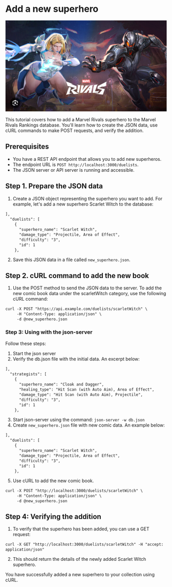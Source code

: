 # Add a new superhero

![alt text](../media/Cover.png)

This tutorial covers how to add a Marvel Rivals superhero to the Marvel Rivals Rankings database. You'll learn how to create the JSON data, use cURL commands to make POST requests, and verify the addition. 

## Prerequisites
- You have a REST API endpoint that allows you to add new superheros.
- The endpoint URL is `POST http://localhost:3000/duelists`.
- The JSON server or API server is running and accessible.

## Step 1. Prepare the JSON data
1. Create a JSON object representing the superhero you want to add. For example, let's add a new superhero Scarlet Witch to the database:

```
],
  "duelists": [
    {
      "superhero_name": "Scarlet Witch",
      "damage_type": "Projectile, Area of Effect",
      "difficulty": "3",
      "id": 1
    },
```
2. Save this JSON data in a file called `new_superhero.json`.

## Step 2. cURL command to add the new book
1. Use the POST method to send the JSON data to the server. To add the new comic book data under the scarletWitch category, use the following cURL command:

```
curl -X POST "https://api.example.com/duelists/scarletWitch" \
     -H "Content-Type: application/json" \
     -d @new_superhero.json
```

### Step 3: Using with the json-server
Follow these steps:

1. Start the json server
2. Verify the db.json file with the initial data. An excerpt below:

```
],
  "strategists": [
    {
      "superhero_name": "Cloak and Dagger",
      "healing_type": "Hit Scan (with Auto Aim), Area of Effect",
      "damage_type": "Hit Scan (with Auto Aim), Projectile",
      "difficulty": "3",
      "id": 1
    },
```

3. Start json-server using the command: `json-server -w db.json`
4. Create `new_superhero.json` file with new comic data. An example below:

```   
],
  "duelists": [
    {
      "superhero_name": "Scarlet Witch",
      "damage_type": "Projectile, Area of Effect",
      "difficulty": "3",
      "id": 1
    },
```

5. Use cURL to add the new comic book.

```
curl -X POST "http://localhost:3000/duelists/scarletWitch" \
     -H "Content-Type: application/json" \
     -d @new_superhero.json
```

## Step 4: Verifying the addition
1. To verify that the superhero has been added, you can use a GET request:

```
curl -X GET "http://localhost:3000/duelists/scarletWitch" -H "accept: application/json"
```
2. This should return the details of the newly added Scarlet Witch superhero.

You have successfully added a new superhero to your collection using cURL. 
